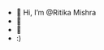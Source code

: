 - 👋 Hi, I’m @Ritika Mishra
- 👀 
- 🌱
- :)

<!---
ritikazhaira/ritikazhaira is a ✨ special ✨ repository because its `README.md` (this file) appears on your GitHub profile.
You can click the Preview link to take a look at your changes.
--->
